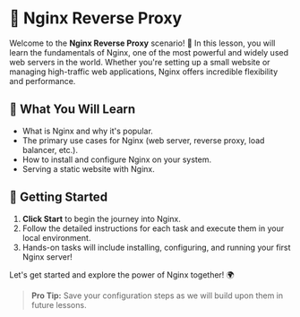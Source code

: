 # 🚀 Nginx Reverse Proxy

Welcome to the **Nginx Reverse Proxy** scenario! 🎉 In this lesson, you will learn the fundamentals of Nginx, one of the most powerful and widely used web servers in the world. Whether you're setting up a small website or managing high-traffic web applications, Nginx offers incredible flexibility and performance.

## 🌟 What You Will Learn

- What is Nginx and why it's popular.
- The primary use cases for Nginx (web server, reverse proxy, load balancer, etc.).
- How to install and configure Nginx on your system.
- Serving a static website with Nginx.
  
## 🚀 Getting Started

1. **Click Start** to begin the journey into Nginx.
2. Follow the detailed instructions for each task and execute them in your local environment.
3. Hands-on tasks will include installing, configuring, and running your first Nginx server!

Let's get started and explore the power of Nginx together! 🌍

> **Pro Tip:** Save your configuration steps as we will build upon them in future lessons.
